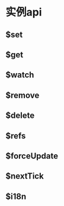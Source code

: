 # 实例api

## $set

## $get

## $watch

## $remove

## $delete

## $refs

## $forceUpdate

## $nextTick

## $i18n
